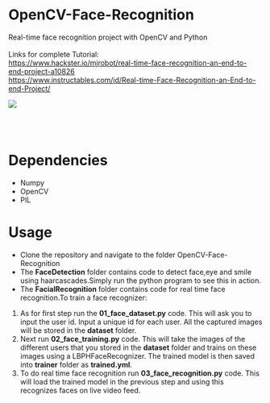 # OpenCV-Face-Recognition
Real-time face recognition project with OpenCV and Python
<br><br>
Links for complete Tutorial:
<br>
https://www.hackster.io/mjrobot/real-time-face-recognition-an-end-to-end-project-a10826<br>
https://www.instructables.com/id/Real-time-Face-Recognition-an-End-to-end-Project/
<br>
<p><img src="https://github.com/Mjrovai/OpenCV-Face-Recognition/blob/master/FaceRecogBlock.png?raw=true"></p>
<br><br>

# Dependencies
* Numpy
* OpenCV
* PIL

# Usage
* Clone the repository and navigate to the folder OpenCV-Face-Recognition
* The <b>FaceDetection</b> folder contains code to detect face,eye and smile using haarcascades.Simply run the python program to see this in action.
* The <b>FacialRecognition </b> folder contains code for real time face recognition.To train a face recognizer:<br>
1. As for first step run the <b>01_face_dataset.py</b> code. This will ask you to input the user id. Input a unique id for each user. All the captured images will be stored in the <b>dataset</b> folder.<br>
2. Next run <b>02_face_training.py</b> code. This will take the images of the different users that you stored in the <b>dataset</b> folder and trains on these images using a LBPHFaceRecognizer. The trained model is then saved into <b>trainer</b> folder as <b>trained.yml</b>.<br>
3. To do real time face recognition run <b>03_face_recognition.py</b> code. This will load the trained model in the previous step and using this recognizes faces on live video feed.
  
